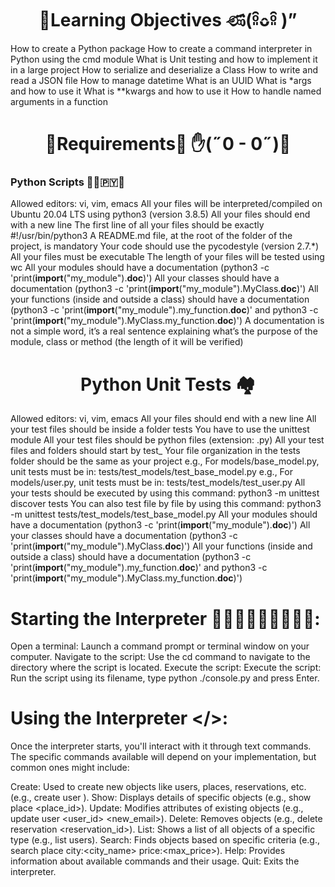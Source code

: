 ## <h1 align="center">💭Learning Objectives ණ⃛(ᵒ͈̑ᴗ̂ᵒ͈̑ )” </h1>

How to create a Python package
How to create a command interpreter in Python using the cmd module
What is Unit testing and how to implement it in a large project
How to serialize and deserialize a Class
How to write and read a JSON file
How to manage datetime
What is an UUID
What is *args and how to use it
What is **kwargs and how to use it
How to handle named arguments in a function
## <h1 align="center"> 🚨Requirements🚨 ✋(˶0 - 0˶)🤚 </h1>
<h3 align="left"> Python Scripts 🧑‍💻🇵‌🇾‌🐍 </h3>

Allowed editors: vi, vim, emacs
All your files will be interpreted/compiled on Ubuntu 20.04 LTS using python3 (version 3.8.5)
All your files should end with a new line
The first line of all your files should be exactly #!/usr/bin/python3
A README.md file, at the root of the folder of the project, is mandatory
Your code should use the pycodestyle (version 2.7.*)
All your files must be executable
The length of your files will be tested using wc
All your modules should have a documentation (python3 -c 'print(__import__("my_module").__doc__)')
All your classes should have a documentation (python3 -c 'print(__import__("my_module").MyClass.__doc__)')
All your functions (inside and outside a class) should have a documentation (python3 -c 'print(__import__("my_module").my_function.__doc__)' and python3 -c 'print(__import__("my_module").MyClass.my_function.__doc__)')
A documentation is not a simple word, it’s a real sentence explaining what’s the purpose of the module, class or method (the length of it will be verified)


## <h1 align="center"> Python Unit Tests 🏘️ </h1>
Allowed editors: vi, vim, emacs
All your files should end with a new line
All your test files should be inside a folder tests
You have to use the unittest module
All your test files should be python files (extension: .py)
All your test files and folders should start by test_
Your file organization in the tests folder should be the same as your project
e.g., For models/base_model.py, unit tests must be in: tests/test_models/test_base_model.py
e.g., For models/user.py, unit tests must be in: tests/test_models/test_user.py
All your tests should be executed by using this command: python3 -m unittest discover tests
You can also test file by file by using this command: python3 -m unittest tests/test_models/test_base_model.py
All your modules should have a documentation (python3 -c 'print(__import__("my_module").__doc__)')
All your classes should have a documentation (python3 -c 'print(__import__("my_module").MyClass.__doc__)')
All your functions (inside and outside a class) should have a documentation (python3 -c 'print(__import__("my_module").my_function.__doc__)' and python3 -c 'print(__import__("my_module").MyClass.my_function.__doc__)')

## <h1 align="left"> Starting the Interpreter 👨🏽‍💻🧑🏻‍💻🧑🏼‍💻: </h1>
Open a terminal: Launch a command prompt or terminal window on your computer.
Navigate to the script: Use the cd command to navigate to the directory where the script is located.
Execute the script: Execute the script: Run the script using its filename, type python ./console.py  and press Enter.

 ## <h1 align="left"> Using the Interpreter </>: </h1>
 Once the interpreter starts, you'll interact with it through text commands. The specific commands available will depend on your implementation, but common ones might include:

Create: Used to create new objects like users, places, reservations, etc. (e.g., create user <username> <email>).
Show: Displays details of specific objects (e.g., show place <place_id>).
Update: Modifies attributes of existing objects (e.g., update user <user_id> <new_email>).
Delete: Removes objects (e.g., delete reservation <reservation_id>).
List: Shows a list of all objects of a specific type (e.g., list users).
Search: Finds objects based on specific criteria (e.g., search place city:<city_name> price:<max_price>).
Help: Provides information about available commands and their usage.
Quit: Exits the interpreter.

